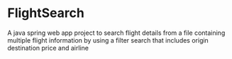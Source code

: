 # FlightSearch
A java spring web app project to search flight details from a file containing multiple flight information by using a filter search that includes origin destination price and airline
